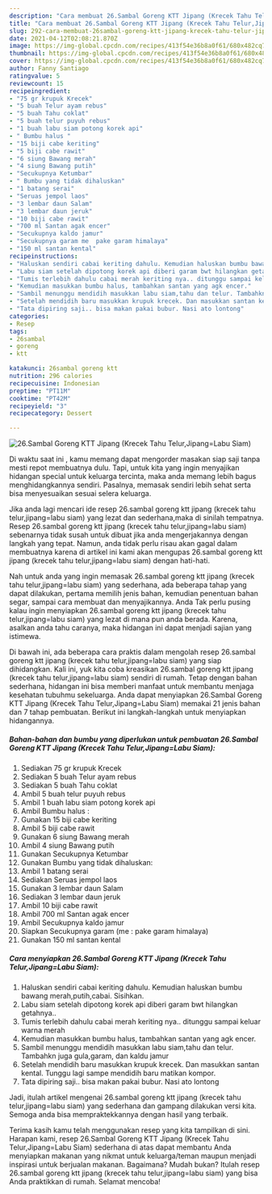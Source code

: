 ```yaml
---
description: "Cara membuat 26.Sambal Goreng KTT Jipang (Krecek Tahu Telur,Jipang=Labu Siam) Sederhana dan Mudah Dibuat"
title: "Cara membuat 26.Sambal Goreng KTT Jipang (Krecek Tahu Telur,Jipang=Labu Siam) Sederhana dan Mudah Dibuat"
slug: 292-cara-membuat-26sambal-goreng-ktt-jipang-krecek-tahu-telur-jipanglabu-siam-sederhana-dan-mudah-dibuat
date: 2021-04-12T02:08:21.870Z
image: https://img-global.cpcdn.com/recipes/413f54e36b8a0f61/680x482cq70/26sambal-goreng-ktt-jipang-krecek-tahu-telurjipanglabu-siam-foto-resep-utama.jpg
thumbnail: https://img-global.cpcdn.com/recipes/413f54e36b8a0f61/680x482cq70/26sambal-goreng-ktt-jipang-krecek-tahu-telurjipanglabu-siam-foto-resep-utama.jpg
cover: https://img-global.cpcdn.com/recipes/413f54e36b8a0f61/680x482cq70/26sambal-goreng-ktt-jipang-krecek-tahu-telurjipanglabu-siam-foto-resep-utama.jpg
author: Fanny Santiago
ratingvalue: 5
reviewcount: 15
recipeingredient:
- "75 gr krupuk Krecek"
- "5 buah Telur ayam rebus"
- "5 buah Tahu coklat"
- "5 buah telur puyuh rebus"
- "1 buah labu siam potong korek api"
- " Bumbu halus "
- "15 biji cabe keriting"
- "5 biji cabe rawit"
- "6 siung Bawang merah"
- "4 siung Bawang putih"
- "Secukupnya Ketumbar"
- " Bumbu yang tidak dihaluskan"
- "1 batang serai"
- "Seruas jempol laos"
- "3 lembar daun Salam"
- "3 lembar daun jeruk"
- "10 biji cabe rawit"
- "700 ml Santan agak encer"
- "Secukupnya kaldo jamur"
- "Secukupnya garam me  pake garam himalaya"
- "150 ml santan kental"
recipeinstructions:
- "Haluskan sendiri cabai keriting dahulu. Kemudian haluskan bumbu bawang merah,putih,cabai. Sisihkan."
- "Labu siam setelah dipotong korek api diberi garam bwt hilangkan getahnya.."
- "Tumis terlebih dahulu cabai merah keriting nya.. ditunggu sampai keluar warna merah"
- "Kemudian masukkan bumbu halus, tambahkan santan yang agk encer."
- "Sambil menunggu mendidih masukkan labu siam,tahu dan telur. Tambahkn juga gula,garam, dan kaldu jamur"
- "Setelah mendidih baru masukkan krupuk krecek. Dan masukkan santan kental. Tunggu lagi sampe mendidih baru matikan kompor."
- "Tata dipiring saji.. bisa makan pakai bubur. Nasi ato lontong"
categories:
- Resep
tags:
- 26sambal
- goreng
- ktt

katakunci: 26sambal goreng ktt 
nutrition: 296 calories
recipecuisine: Indonesian
preptime: "PT11M"
cooktime: "PT42M"
recipeyield: "3"
recipecategory: Dessert

---
```



![26.Sambal Goreng KTT Jipang (Krecek Tahu Telur,Jipang=Labu Siam)](https://img-global.cpcdn.com/recipes/413f54e36b8a0f61/680x482cq70/26sambal-goreng-ktt-jipang-krecek-tahu-telurjipanglabu-siam-foto-resep-utama.jpg)

Di waktu  saat ini , kamu memang dapat mengorder masakan siap saji tanpa mesti repot membuatnya dulu. Tapi, untuk kita yang ingin menyajikan hidangan special untuk keluarga tercinta, maka anda memang lebih bagus menghidangkannya sendiri. Pasalnya, memasak sendiri lebih sehat serta bisa menyesuaikan sesuai selera keluarga.

Jika anda lagi mencari ide resep 26.sambal goreng ktt jipang (krecek tahu telur,jipang=labu siam) yang lezat dan sederhana,maka di sinilah tempatnya. Resep 26.sambal goreng ktt jipang (krecek tahu telur,jipang=labu siam)  sebenarnya tidak susah untuk dibuat jika anda mengerjakannya dengan langkah yang tepat. Namun, anda tidak perlu risau akan gagal dalam membuatnya 
karena di artikel ini kami akan mengupas 26.sambal goreng ktt jipang (krecek tahu telur,jipang=labu siam) dengan hati-hati.  



Nah untuk anda yang ingin memasak 26.sambal goreng ktt jipang (krecek tahu telur,jipang=labu siam) yang sederhana, ada beberapa tahap yang dapat dilakukan, pertama memilih jenis bahan, kemudian penentuan bahan segar, sampai cara membuat dan menyajikannya. Anda Tak perlu pusing kalau ingin menyiapkan 26.sambal goreng ktt jipang (krecek tahu telur,jipang=labu siam) yang lezat di mana pun anda berada. Karena, asalkan anda  tahu caranya, maka hidangan ini dapat menjadi sajian yang istimewa.

Di bawah ini, ada beberapa cara praktis  dalam mengolah resep 26.sambal goreng ktt jipang (krecek tahu telur,jipang=labu siam) yang siap dihidangkan. Kali ini, yuk kita coba kreasikan 26.sambal goreng ktt jipang (krecek tahu telur,jipang=labu siam) sendiri di rumah. Tetap dengan bahan sederhana, hidangan ini bisa memberi manfaat untuk membantu menjaga kesehatan tubuhmu sekeluarga. Anda dapat menyiapkan 26.Sambal Goreng KTT Jipang (Krecek Tahu Telur,Jipang=Labu Siam) memakai 21 jenis bahan dan 7 tahap pembuatan. Berikut ini langkah-langkah untuk menyiapkan hidangannya.

<!--inarticleads1-->

##### Bahan-bahan dan bumbu yang diperlukan untuk pembuatan 26.Sambal Goreng KTT Jipang (Krecek Tahu Telur,Jipang=Labu Siam):

1. Sediakan 75 gr krupuk Krecek
1. Sediakan 5 buah Telur ayam rebus
1. Sediakan 5 buah Tahu coklat
1. Ambil 5 buah telur puyuh rebus
1. Ambil 1 buah labu siam potong korek api
1. Ambil  Bumbu halus :
1. Gunakan 15 biji cabe keriting
1. Ambil 5 biji cabe rawit
1. Gunakan 6 siung Bawang merah
1. Ambil 4 siung Bawang putih
1. Gunakan Secukupnya Ketumbar
1. Gunakan  Bumbu yang tidak dihaluskan:
1. Ambil 1 batang serai
1. Sediakan Seruas jempol laos
1. Gunakan 3 lembar daun Salam
1. Sediakan 3 lembar daun jeruk
1. Ambil 10 biji cabe rawit
1. Ambil 700 ml Santan agak encer
1. Ambil Secukupnya kaldo jamur
1. Siapkan Secukupnya garam (me : pake garam himalaya)
1. Gunakan 150 ml santan kental




<!--inarticleads2-->

##### Cara menyiapkan 26.Sambal Goreng KTT Jipang (Krecek Tahu Telur,Jipang=Labu Siam):

1. Haluskan sendiri cabai keriting dahulu. Kemudian haluskan bumbu bawang merah,putih,cabai. Sisihkan.
1. Labu siam setelah dipotong korek api diberi garam bwt hilangkan getahnya..
1. Tumis terlebih dahulu cabai merah keriting nya.. ditunggu sampai keluar warna merah
1. Kemudian masukkan bumbu halus, tambahkan santan yang agk encer.
1. Sambil menunggu mendidih masukkan labu siam,tahu dan telur. Tambahkn juga gula,garam, dan kaldu jamur
1. Setelah mendidih baru masukkan krupuk krecek. Dan masukkan santan kental. Tunggu lagi sampe mendidih baru matikan kompor.
1. Tata dipiring saji.. bisa makan pakai bubur. Nasi ato lontong




Jadi, itulah artikel mengenai  26.sambal goreng ktt jipang (krecek tahu telur,jipang=labu siam)  yang sederhana dan gampang dilakukan versi kita. Semoga anda bisa mempraktekkannya dengan hasil yang terbaik. 

Terima kasih kamu telah menggunakan resep yang kita tampilkan di sini. Harapan kami, resep  26.Sambal Goreng KTT Jipang (Krecek Tahu Telur,Jipang=Labu Siam) sederhana di atas dapat membantu Anda menyiapkan makanan yang nikmat untuk keluarga/teman maupun menjadi inspirasi untuk berjualan makanan. Bagaimana? Mudah bukan? Itulah resep 26.sambal goreng ktt jipang (krecek tahu telur,jipang=labu siam) yang bisa Anda praktikkan di rumah. Selamat mencoba!

